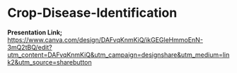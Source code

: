 # Crop-Disease-Identification
**Presentation Link;**
https://www.canva.com/design/DAFvqKnmKiQ/ikGEGleHmmoEnN-3mQ2tBQ/edit?utm_content=DAFvqKnmKiQ&utm_campaign=designshare&utm_medium=link2&utm_source=sharebutton
